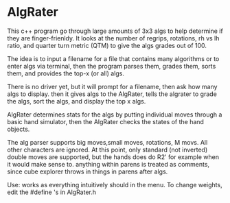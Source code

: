 # AlgRater
This c++ program go through large amounts of 3x3 algs to help determine if they are finger-frienldy. It looks at the number of regrips, rotations, rh vs lh ratio, and quarter turn metric (QTM) to give the algs grades out of 100. 

The idea is to input a filename for a file that contains many algorithms or to enter algs via terminal, then the program parses them, grades them, sorts them, and provides the top-x (or all) algs.

There is no driver yet, but it will prompt for a filename, then ask how many algs to display.
then it gives algs to the AlgRater, tells the algrater to grade the algs, sort the algs, and display the top x algs.

AlgRater determines stats for the algs by putting individual moves through a basic hand simulator, then the AlgRater checks the states of the hand objects.

The alg parser supports big moves,small moves, rotations, M movs. All other characters are ignored. At this point, only standard (not inverted) double moves are supported, but the hands does do R2' for example when it would make sense to. anything within parens is treated as comments, since cube explorer throws in things in parens after algs. 

Use:
works as everything intuitively should in the menu. To change weights, edit the #define 's in AlgRater.h
